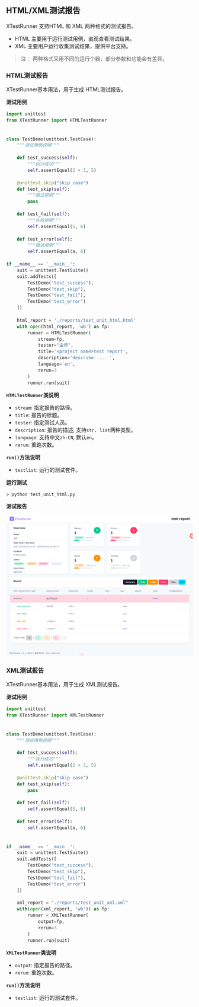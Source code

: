 ## HTML/XML测试报告

XTestRunner 支持HTML 和 XML 两种格式的测试报告。

* HTML 主要用于运行测试用例，直观查看测试结果。
* XML 主要用户运行收集测试结果，提供平台支持。

> 注： 两种格式采用不同的运行个器，部分参数和功能会有差异。

### HTML测试报告 

XTestRunner基本用法，用于生成 HTML测试报告。

__测试用例__

```python
import unittest
from XTestRunner import HTMLTestRunner


class TestDemo(unittest.TestCase):
    """测试用例说明"""
    
    def test_success(self):
        """执行成功"""
        self.assertEqual(2 + 3, 5)
    
    @unittest.skip("skip case")
    def test_skip(self):
        """跳过用例"""
        pass
    
    def test_fail(self):
        """失败用例"""
        self.assertEqual(5, 6)
    
    def test_error(self):
        """错误用例"""
        self.assertEqual(a, 6)

if __name__ == '__main__':
    suit = unittest.TestSuite()
    suit.addTests([
        TestDemo("test_success"),
        TestDemo("test_skip"),
        TestDemo("test_fail"),
        TestDemo("test_error")
    ])

    html_report = './reports/test_unit_html.html'
    with open(html_report, 'wb') as fp:
        runner = HTMLTestRunner(
            stream=fp,
            tester="虫师",
            title='<project name>test report',
            description='describe: ... ',
            language='en',
            rerun=3
        )
        runner.run(suit)

```

__`HTMLTestRunner`类说明__

* `stream`: 指定报告的路径。
* `title`: 报告的标题。
* `tester`: 指定测试人员。
* `description`: 报告的描述, 支持`str`、`list`两种类型。
* `language`: 支持中文`zh-CN`, 默认`en`。
* `rerun`: 重跑次数。

__`run()`方法说明__

* `testlist`: 运行的测试套件。

__运行测试__

```shell
> python test_unit_html.py
```

__测试报告__

![](../img/test_html_report.png)


### XML测试报告 

XTestRunner基本用法，用于生成 XML测试报告。

__测试用例__

```python
import unittest
from XTestRunner import XMLTestRunner


class TestDemo(unittest.TestCase):
    """测试用例说明"""

    def test_success(self):
        """执行成功"""
        self.assertEqual(2 + 3, 5)

    @unittest.skip("skip case")
    def test_skip(self):
        pass

    def test_fail(self):
        self.assertEqual(5, 6)

    def test_error(self):
        self.assertEqual(a, 6)


if __name__ == '__main__':
    suit = unittest.TestSuite()
    suit.addTests([
        TestDemo("test_success"),
        TestDemo("test_skip"),
        TestDemo("test_fail"),
        TestDemo("test_error")
    ])

    xml_report = "./reports/test_unit_xml.xml"
    with(open(xml_report, 'wb')) as fp:
        runner = XMLTestRunner(
            output=fp,
            rerun=3
        )
        runner.run(suit)
```

__`XMLTestRunner`类说明__

* `output`: 指定报告的路径。
* `rerun`: 重跑次数。

__`run()`方法说明__

* `testlist`: 运行的测试套件。


